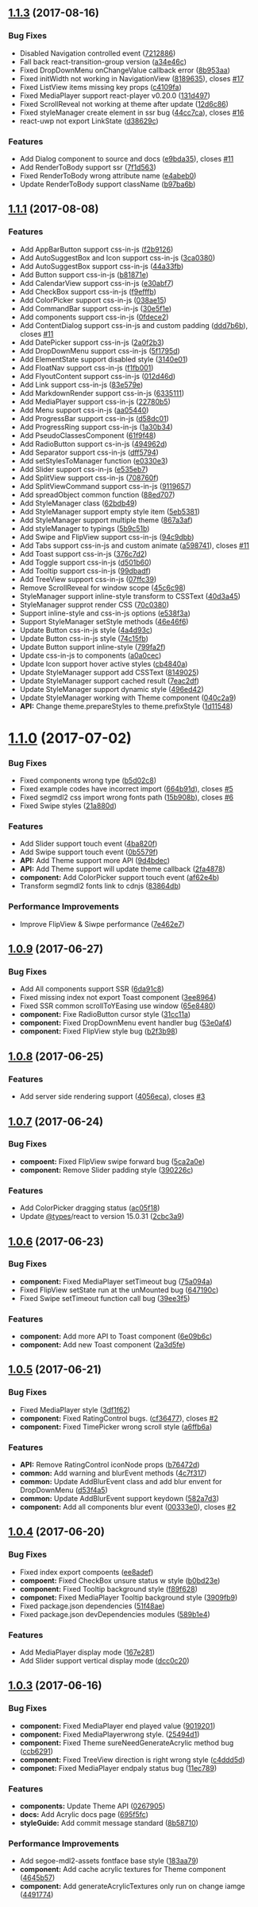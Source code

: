<a name="1.1.3"></a>
## [1.1.3](https://github.com/myxvisual/react-uwp/compare/v1.1.1...v1.1.3) (2017-08-16)


### Bug Fixes

* Disabled Navigation controlled event ([7212886](https://github.com/myxvisual/react-uwp/commit/7212886))
* Fall back react-transition-group version ([a34e46c](https://github.com/myxvisual/react-uwp/commit/a34e46c))
* Fixed DropDownMenu onChangeValue callback error ([8b953aa](https://github.com/myxvisual/react-uwp/commit/8b953aa))
* Fixed initWidth not working in NavigationView ([8189635](https://github.com/myxvisual/react-uwp/commit/8189635)), closes [#17](https://github.com/myxvisual/react-uwp/issues/17)
* Fixed ListView items missing key props ([c4109fa](https://github.com/myxvisual/react-uwp/commit/c4109fa))
* Fixed MediaPlayer support react-player v0.20.0 ([131d497](https://github.com/myxvisual/react-uwp/commit/131d497))
* Fixed ScrollReveal not working at theme after update ([12d6c86](https://github.com/myxvisual/react-uwp/commit/12d6c86))
* Fixed styleManager create element in ssr bug ([44cc7ca](https://github.com/myxvisual/react-uwp/commit/44cc7ca)), closes [#16](https://github.com/myxvisual/react-uwp/issues/16)
* react-uwp not export LinkState ([d38629c](https://github.com/myxvisual/react-uwp/commit/d38629c))


### Features

* Add Dialog component to source and docs ([e9bda35](https://github.com/myxvisual/react-uwp/commit/e9bda35)), closes [#11](https://github.com/myxvisual/react-uwp/issues/11)
* Add RenderToBody support ssr ([7f1d563](https://github.com/myxvisual/react-uwp/commit/7f1d563))
* Fixed RenderToBody wrong attribute name ([e4abeb0](https://github.com/myxvisual/react-uwp/commit/e4abeb0))
* Update RenderToBody support className ([b97ba6b](https://github.com/myxvisual/react-uwp/commit/b97ba6b))



<a name="1.1.1"></a>
## [1.1.1](https://github.com/myxvisual/react-uwp/compare/v1.1.0...v1.1.1) (2017-08-08)


### Features

* Add AppBarButton support css-in-js ([f2b9126](https://github.com/myxvisual/react-uwp/commit/f2b9126))
* Add AutoSuggestBox and Icon support css-in-js ([3ca0380](https://github.com/myxvisual/react-uwp/commit/3ca0380))
* Add AutoSuggestBox support css-in-js ([44a33fb](https://github.com/myxvisual/react-uwp/commit/44a33fb))
* Add Button support css-in-js ([b81871e](https://github.com/myxvisual/react-uwp/commit/b81871e))
* Add CalendarView support css-in-js ([e30abf7](https://github.com/myxvisual/react-uwp/commit/e30abf7))
* Add CheckBox support css-in-js ([f9efffb](https://github.com/myxvisual/react-uwp/commit/f9efffb))
* Add ColorPicker support css-in-js ([038ae15](https://github.com/myxvisual/react-uwp/commit/038ae15))
* Add CommandBar support css-in-js ([30e5f1e](https://github.com/myxvisual/react-uwp/commit/30e5f1e))
* Add components support css-in-js ([0fdece2](https://github.com/myxvisual/react-uwp/commit/0fdece2))
* Add ContentDialog support css-in-js and custom padding ([ddd7b6b](https://github.com/myxvisual/react-uwp/commit/ddd7b6b)), closes [#11](https://github.com/myxvisual/react-uwp/issues/11)
* Add DatePicker support css-in-js ([2a0f2b3](https://github.com/myxvisual/react-uwp/commit/2a0f2b3))
* Add DropDownMenu support css-in-js ([5f1795d](https://github.com/myxvisual/react-uwp/commit/5f1795d))
* Add ElementState support disabled style ([3140e01](https://github.com/myxvisual/react-uwp/commit/3140e01))
* Add FloatNav support css-in-js ([f1fb001](https://github.com/myxvisual/react-uwp/commit/f1fb001))
* Add FlyoutContent support css-in-js ([012d46d](https://github.com/myxvisual/react-uwp/commit/012d46d))
* Add Link support css-in-js ([83e579e](https://github.com/myxvisual/react-uwp/commit/83e579e))
* Add MarkdownRender support css-in-js ([6335111](https://github.com/myxvisual/react-uwp/commit/6335111))
* Add MediaPlayer support css-in-js ([22780b5](https://github.com/myxvisual/react-uwp/commit/22780b5))
* Add Menu support css-in-js ([aa05440](https://github.com/myxvisual/react-uwp/commit/aa05440))
* Add ProgressBar support css-in-js ([d58dc01](https://github.com/myxvisual/react-uwp/commit/d58dc01))
* Add ProgressRing support css-in-js ([1a30b34](https://github.com/myxvisual/react-uwp/commit/1a30b34))
* Add PseudoClassesComponent ([61f9f48](https://github.com/myxvisual/react-uwp/commit/61f9f48))
* Add RadioButton support cs-in-js ([494962d](https://github.com/myxvisual/react-uwp/commit/494962d))
* Add Separator support css-in-js ([dff5794](https://github.com/myxvisual/react-uwp/commit/dff5794))
* Add setStylesToManager function ([e0330e3](https://github.com/myxvisual/react-uwp/commit/e0330e3))
* Add Slider support css-in-js ([e535eb7](https://github.com/myxvisual/react-uwp/commit/e535eb7))
* Add SplitView support css-in-js ([708760f](https://github.com/myxvisual/react-uwp/commit/708760f))
* Add SplitViewCommand support css-in-js ([9119657](https://github.com/myxvisual/react-uwp/commit/9119657))
* Add spreadObject common function ([88ed707](https://github.com/myxvisual/react-uwp/commit/88ed707))
* Add StyleManager class ([62bdb49](https://github.com/myxvisual/react-uwp/commit/62bdb49))
* Add StyleManager support empty style item ([5eb5381](https://github.com/myxvisual/react-uwp/commit/5eb5381))
* Add StyleManager support multiple theme ([867a3af](https://github.com/myxvisual/react-uwp/commit/867a3af))
* Add styleManager to typings ([5b9c51b](https://github.com/myxvisual/react-uwp/commit/5b9c51b))
* Add Swipe and FlipView support css-in-js ([94c9dbb](https://github.com/myxvisual/react-uwp/commit/94c9dbb))
* Add Tabs support css-in-js and custom animate ([a598741](https://github.com/myxvisual/react-uwp/commit/a598741)), closes [#11](https://github.com/myxvisual/react-uwp/issues/11)
* Add Toast support css-in-js ([376c7d2](https://github.com/myxvisual/react-uwp/commit/376c7d2))
* Add Toggle support css-in-js ([d501b60](https://github.com/myxvisual/react-uwp/commit/d501b60))
* Add Tooltip support css-in-js ([99dbadf](https://github.com/myxvisual/react-uwp/commit/99dbadf))
* Add TreeView support css-in-js ([07ffc39](https://github.com/myxvisual/react-uwp/commit/07ffc39))
* Remove ScrollReveal for window scope ([45c6c98](https://github.com/myxvisual/react-uwp/commit/45c6c98))
* StyleManager support inline-style transform to CSSText ([40d3a45](https://github.com/myxvisual/react-uwp/commit/40d3a45))
* StyleManager supprot render CSS ([70c0380](https://github.com/myxvisual/react-uwp/commit/70c0380))
* Support inline-style and css-in-js options ([e538f3a](https://github.com/myxvisual/react-uwp/commit/e538f3a))
* Support StyleManager setStyle methods ([46e46f6](https://github.com/myxvisual/react-uwp/commit/46e46f6))
* Update Button css-in-js style ([4a4d93c](https://github.com/myxvisual/react-uwp/commit/4a4d93c))
* Update Button css-in-js style ([74c15fb](https://github.com/myxvisual/react-uwp/commit/74c15fb))
* Update Button support inline-style ([799fa2f](https://github.com/myxvisual/react-uwp/commit/799fa2f))
* Update css-in-js to components ([a0a0cec](https://github.com/myxvisual/react-uwp/commit/a0a0cec))
* Update Icon support hover active styles ([cb4840a](https://github.com/myxvisual/react-uwp/commit/cb4840a))
* Update StyleManager support  add CSSText ([8149025](https://github.com/myxvisual/react-uwp/commit/8149025))
* Update StyleManager support cached result ([7eac2df](https://github.com/myxvisual/react-uwp/commit/7eac2df))
* Update StyleManager support dynamic style ([496ed42](https://github.com/myxvisual/react-uwp/commit/496ed42))
* Update StyleManager working with Theme component ([040c2a9](https://github.com/myxvisual/react-uwp/commit/040c2a9))
* **API:** Change theme.prepareStyles to theme.prefixStyle ([1d11548](https://github.com/myxvisual/react-uwp/commit/1d11548))



<a name="1.1.0"></a>
# [1.1.0](https://github.com/myxvisual/react-uwp/compare/v1.0.9...v1.1.0) (2017-07-02)


### Bug Fixes

* Fixed components wrong type ([b5d02c8](https://github.com/myxvisual/react-uwp/commit/b5d02c8))
* Fixed example codes have incorrect import ([664b91d](https://github.com/myxvisual/react-uwp/commit/664b91d)), closes [#5](https://github.com/myxvisual/react-uwp/issues/5)
* Fixed segmdl2 css import wrong fonts path ([15b908b](https://github.com/myxvisual/react-uwp/commit/15b908b)), closes [#6](https://github.com/myxvisual/react-uwp/issues/6)
* Fixed Swipe styles ([21a880d](https://github.com/myxvisual/react-uwp/commit/21a880d))


### Features

* Add Slider support touch event ([4ba820f](https://github.com/myxvisual/react-uwp/commit/4ba820f))
* Add Swipe support touch event ([0b5579f](https://github.com/myxvisual/react-uwp/commit/0b5579f))
* **API:** Add Theme support more API ([9d4bdec](https://github.com/myxvisual/react-uwp/commit/9d4bdec))
* **API:** Add Theme support will update theme callback ([2fa4878](https://github.com/myxvisual/react-uwp/commit/2fa4878))
* **component:** Add ColorPicker support touch event ([af62e4b](https://github.com/myxvisual/react-uwp/commit/af62e4b))
* Transform segmdl2 fonts link to cdnjs ([83864db](https://github.com/myxvisual/react-uwp/commit/83864db))


### Performance Improvements

* Improve FlipView & Siwpe performance ([7e462e7](https://github.com/myxvisual/react-uwp/commit/7e462e7))



<a name="1.0.9"></a>
## [1.0.9](https://github.com/myxvisual/react-uwp/compare/v1.0.8...v1.0.9) (2017-06-27)


### Bug Fixes

* Add All components support SSR ([6da91c8](https://github.com/myxvisual/react-uwp/commit/6da91c8))
* Fixed missing index not export Toast component ([3ee8964](https://github.com/myxvisual/react-uwp/commit/3ee8964))
* Fixed SSR common scrollToYEasing use window ([65e8480](https://github.com/myxvisual/react-uwp/commit/65e8480))
* **component:** Fixe RadioButton cursor style ([31cc11a](https://github.com/myxvisual/react-uwp/commit/31cc11a))
* **component:** Fixed DropDownMenu event handler bug ([53e0af4](https://github.com/myxvisual/react-uwp/commit/53e0af4))
* **component:** Fixed FlipView style bug ([b2f3b98](https://github.com/myxvisual/react-uwp/commit/b2f3b98))



<a name="1.0.8"></a>
## [1.0.8](https://github.com/myxvisual/react-uwp/compare/v1.0.7...v1.0.8) (2017-06-25)


### Features

* Add server side rendering support ([4056eca](https://github.com/myxvisual/react-uwp/commit/4056eca)), closes [#3](https://github.com/myxvisual/react-uwp/issues/3)



<a name="1.0.7"></a>
## [1.0.7](https://github.com/myxvisual/react-uwp/compare/v1.0.6...v1.0.7) (2017-06-24)


### Bug Fixes

* **compoent:** Fixed FlipView swipe forward bug ([5ca2a0e](https://github.com/myxvisual/react-uwp/commit/5ca2a0e))
* **component:** Remove Slider padding style ([390226c](https://github.com/myxvisual/react-uwp/commit/390226c))


### Features

* Add ColorPicker dragging status ([ac05f18](https://github.com/myxvisual/react-uwp/commit/ac05f18))
* Update [@types](https://github.com/types)/react to version 15.0.31 ([2cbc3a9](https://github.com/myxvisual/react-uwp/commit/2cbc3a9))



<a name="1.0.6"></a>
## [1.0.6](https://github.com/myxvisual/react-uwp/compare/v1.0.5...v1.0.6) (2017-06-23)


### Bug Fixes

* **component:** Fixed MediaPlayer setTimeout bug ([75a094a](https://github.com/myxvisual/react-uwp/commit/75a094a))
* Fixed FlipView setState run at the unMounted bug ([647190c](https://github.com/myxvisual/react-uwp/commit/647190c))
* Fixed Swipe setTimeout function call bug ([39ee3f5](https://github.com/myxvisual/react-uwp/commit/39ee3f5))


### Features

* **component:** Add more API to Toast component ([6e09b6c](https://github.com/myxvisual/react-uwp/commit/6e09b6c))
* **component:** Add new Toast component ([2a3d5fe](https://github.com/myxvisual/react-uwp/commit/2a3d5fe))



<a name="1.0.5"></a>
## [1.0.5](https://github.com/myxvisual/react-uwp/compare/v1.0.4...v1.0.5) (2017-06-21)


### Bug Fixes

* Fixed MediaPlayer style ([3df1f62](https://github.com/myxvisual/react-uwp/commit/3df1f62))
* **component:** Fixed RatingControl bugs. ([cf36477](https://github.com/myxvisual/react-uwp/commit/cf36477)), closes [#2](https://github.com/myxvisual/react-uwp/issues/2)
* **component:** Fixed TimePicker wrong scroll style ([a6ffb6a](https://github.com/myxvisual/react-uwp/commit/a6ffb6a))


### Features

* **API:** Remove RatingControl iconNode props ([b76472d](https://github.com/myxvisual/react-uwp/commit/b76472d))
* **common:** Add warning and blurEvent methods ([4c7f317](https://github.com/myxvisual/react-uwp/commit/4c7f317))
* **common:** Update AddBlurEvent class and add blur envent for DropDownMenu ([d53f4a5](https://github.com/myxvisual/react-uwp/commit/d53f4a5))
* **common:** Update AddBlurEvent support keydown ([582a7d3](https://github.com/myxvisual/react-uwp/commit/582a7d3))
* **component:** Add all components blur event ([00333e0](https://github.com/myxvisual/react-uwp/commit/00333e0)), closes [#2](https://github.com/myxvisual/react-uwp/issues/2)



<a name="1.0.4"></a>
## [1.0.4](https://github.com/myxvisual/react-uwp/compare/v1.0.3...v1.0.4) (2017-06-20)


### Bug Fixes

* Fixed index export compoents ([ee8adef](https://github.com/myxvisual/react-uwp/commit/ee8adef))
* **compoent:** Fixed CheckBox unsure status w style ([b0bd23e](https://github.com/myxvisual/react-uwp/commit/b0bd23e))
* **component:** Fixed Tooltip background style ([f89f628](https://github.com/myxvisual/react-uwp/commit/f89f628))
* **componet:** Fixed MediaPlayer Tooltip background style ([3909fb9](https://github.com/myxvisual/react-uwp/commit/3909fb9))
* Fixed package.json dependencies ([51f48ae](https://github.com/myxvisual/react-uwp/commit/51f48ae))
* Fixed package.json devDependencies modules ([589b1e4](https://github.com/myxvisual/react-uwp/commit/589b1e4))


### Features

* Add MediaPlayer display mode ([167e281](https://github.com/myxvisual/react-uwp/commit/167e281))
* Add Slider support vertical display mode ([dcc0c20](https://github.com/myxvisual/react-uwp/commit/dcc0c20))



<a name="1.0.3"></a>
## [1.0.3](https://github.com/myxvisual/react-uwp/compare/8b58710...v1.0.3) (2017-06-16)


### Bug Fixes

* **component:** Fixed MediaPlayer end played value ([9019201](https://github.com/myxvisual/react-uwp/commit/9019201))
* **component:** Fixed MediaPlayerwrong style. ([25494d1](https://github.com/myxvisual/react-uwp/commit/25494d1))
* **component:** Fixed Theme sureNeedGenerateAcrylic method bug ([ccb6291](https://github.com/myxvisual/react-uwp/commit/ccb6291))
* **component:** Fixed TreeView direction is right wrong style ([c4ddd5d](https://github.com/myxvisual/react-uwp/commit/c4ddd5d))
* **componet:** Fixed MediaPlayer endpaly status bug ([11ec789](https://github.com/myxvisual/react-uwp/commit/11ec789))


### Features

* **components:** Update Theme API ([0267905](https://github.com/myxvisual/react-uwp/commit/0267905))
* **docs:** Add Acrylic docs page ([695f5fc](https://github.com/myxvisual/react-uwp/commit/695f5fc))
* **styleGuide:** Add commit message standard ([8b58710](https://github.com/myxvisual/react-uwp/commit/8b58710))


### Performance Improvements

* Add segoe-mdl2-assets fontface base style ([183aa79](https://github.com/myxvisual/react-uwp/commit/183aa79))
* **component:** Add cache acrylic textures for Theme component ([4645b57](https://github.com/myxvisual/react-uwp/commit/4645b57))
* **component:** Add generateAcrylicTextures only run on change iamge ([4491774](https://github.com/myxvisual/react-uwp/commit/4491774))



